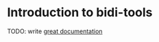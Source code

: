 # Introduction to bidi-tools

TODO: write [great documentation](http://jacobian.org/writing/what-to-write/)
